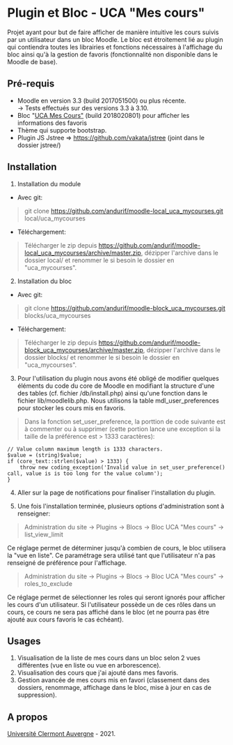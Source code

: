 Plugin et Bloc - UCA "Mes cours"
==================================
Projet ayant pour but de faire afficher de manière intuitive les cours suivis par un utilisateur dans un bloc Moodle. 
Le bloc est étroitement lié au plugin qui contiendra toutes les librairies et fonctions nécessaires à l'affichage du bloc ainsi qu'à la gestion de favoris (fonctionnalité non disponible dans le Moodle de base).

Pré-requis
------------
- Moodle en version 3.3 (build 2017051500) ou plus récente.<br/>
-> Tests effectués sur des versions 3.3 à 3.10.<br/>
- Bloc "<a href="https://github.com/andurif/moodle-block_uca_mycourses">UCA Mes Cours"</a> (build 2018020801) pour afficher les informations des favoris<br/>
- Thème qui supporte bootstrap.
- Plugin JS Jstree => https://github.com/vakata/jstree (joint dans le dossier jstree/)

Installation
------------
1. Installation du module

- Avec git:
> git clone https://github.com/andurif/moodle-local_uca_mycourses.git local/uca_mycourses

- Téléchargement:
> Télécharger le zip depuis https://github.com/andurif/moodle-local_uca_mycourses/archive/master.zip, dézipper l'archive dans le dossier local/ et renommer le si besoin le dossier en "uca_mycourses".
  
2. Installation du bloc

- Avec git:
> git clone https://github.com/andurif/moodle-block_uca_mycourses.git blocks/uca_mycourses

- Téléchargement:
> Télécharger le zip depuis https://github.com/andurif/moodle-block_uca_mycourses/archive/master.zip, dézipper l'archive dans le dossier blocks/ et renommer le si besoin le dossier en "uca_mycourses".

3. Pour l'utilisation du plugin nous avons été obligé de modifier quelques éléments du code du core de Moodle en modifiant la structure d'une des tables (cf. fichier /db/install.php) ainsi qu'une fonction dans le fichier lib/moodlelib.php. Nous utilisons la table mdl_user_preferences pour stocker les cours mis en favoris.

> Dans la fonction set_user_preference, la porttion de code suivante est à commenter ou à supprimer (cette portion lance une exception si la taille de la préférence est > 1333 caractères):<br/>
```
// Value column maximum length is 1333 characters.
$value = (string)$value;
if (core_text::strlen($value) > 1333) {
    throw new coding_exception('Invalid value in set_user_preference() call, value is is too long for the value column');
}
```

4. Aller sur la page de notifications pour finaliser l'installation du plugin.

5. Une fois l'installation terminée, plusieurs options d'administration sont à renseigner:

> Administration du site -> Plugins -> Blocs -> Bloc UCA "Mes cours" -> list_view_limit

Ce réglage permet de déterminer jusqu'à combien de cours, le bloc utilisera la "vue en liste". Ce paramétrage sera utilisé tant que l'utilisateur n'a pas renseigné de préférence pour l'affichage.

> Administration du site -> Plugins -> Blocs -> Bloc UCA "Mes cours" -> roles_to_exclude

Ce réglage permet de sélectionner les roles qui seront ignorés pour afficher les cours d'un utilisateur. Si l'utilisateur possède un de ces rôles dans un cours, ce cours ne sera pas affiché dans le bloc (et ne pourra pas être ajouté aux cours favoris le cas échéant).

Usages
-----
1. Visualisation de la liste de mes cours dans un bloc selon 2 vues différentes (vue en liste ou vue en arborescence).
2. Visualisation des cours que j'ai ajouté dans mes favoris. 
3. Gestion avancée de mes cours mis en favori (classement dans des dossiers, renommage, affichage dans le bloc, mise à jour en cas de suppression). 


A propos
------
<a target="_blank" href="https://www.uca.fr">Université Clermont Auvergne</a> - 2021.<br/>
